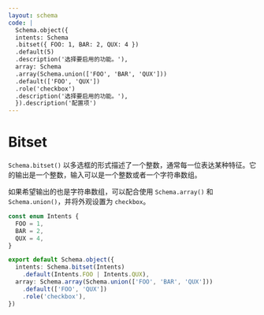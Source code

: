 ```yaml
---
layout: schema
code: |
  Schema.object({
  intents: Schema
  .bitset({ FOO: 1, BAR: 2, QUX: 4 })
  .default(5)
  .description('选择要启用的功能。'),
  array: Schema
  .array(Schema.union(['FOO', 'BAR', 'QUX']))
  .default(['FOO', 'QUX'])
  .role('checkbox')
  .description('选择要启用的功能。'),
  }).description('配置项')
---
```


# Bitset

`Schema.bitset()` 以多选框的形式描述了一个整数，通常每一位表达某种特征。它的输出是一个整数，输入可以是一个整数或者一个字符串数组。

如果希望输出的也是字符串数组，可以配合使用 `Schema.array()` 和 `Schema.union()`，并将外观设置为 `checkbox`。

```ts
const enum Intents {
  FOO = 1,
  BAR = 2,
  QUX = 4,
}

export default Schema.object({
  intents: Schema.bitset(Intents)
    .default(Intents.FOO | Intents.QUX),
  array: Schema.array(Schema.union(['FOO', 'BAR', 'QUX']))
    .default(['FOO', 'QUX'])
    .role('checkbox'),
})
```
